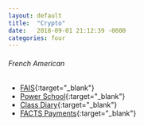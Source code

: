 ```yaml
---
layout: default
title:  "Crypto"
date:   2018-09-01 21:12:39 -0600
categories: four
---
```

###### French American
*   [FAIS](https://www.frenchamericansf.org){:target="_blank"}
*   [Power School](https://frenchamericansf.learning.powerschool.com/do/account/login){:target="_blank"}
*   [Class Diary](https://frenchamericansf.learning.powerschool.com/u/rgrignani/portal){:target="_blank"}
*   [FACTS Payments](https://online.factsmgt.com/payments/consumer/user/3357939/inst/None/home/){:target="_blank"}
